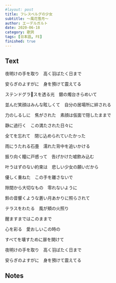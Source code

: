 ```yaml
---
#layout: post
title: フレスベルグの少女
subtitle: ～風花雪月～
author: エーデルガルト
date: 2020-06-18
category: 歌詞
tags: [日本語, FE]
finished: true
---
```


## Text

夜明けの手を取り　高く羽ばたく日まで

安らぎのよすがに　身を預けて震えてる



ステンドグラスを透る光　銀の燭台きらめいて

並んだ笑顔はみんな眩しくて　自分の居場所に絆される

力のしるしに　焦がされた　素顔は仮面で隠したままで

静に過行く　この満たされた日々に

全てを忘れて　閉じ込められていたかった



雨にうたれる石畳　濡れた背中を追いかける

振り向く瞳に戸惑って　告げかけた嘘飲み込む

叶うはずのない約束は　悲しい少女の願いだから

優しく重ねた　この手を離さないで

隙間から大切なもの　零れないように



鈴の音響くような蒼い月あかりに照らされて　

テラスをわたる　風が頬の火照り

醒ますまではこのままで



心を彩る　愛おしいこの時の

すべてを壊すために扉を開けて

夜明けの手を取り　高く羽ばたく日まで

安らぎのよすがに　身を預けて震えてる



## Notes
